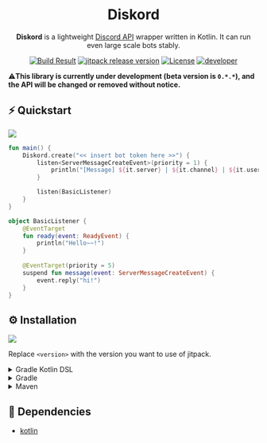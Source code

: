 <h1 align="center">Diskord</h1>

<p align="center"><b>Diskord</b>  is a lightweight <a href="https://discord.com/developers/docs/intro">Discord API</a> wrapper written in Kotlin. It can run even large scale bots stably.</p>

<div align="center">
    <a href="https://github.com/Kotlin-chan/diskord"><img src="https://img.shields.io/github/workflow/status/Kotlin-chan/diskord/build?style=flat-square" alt="Build Result"></a>
    <a href="https://jitpack.io/#Kotlin-chan/diskord"><img src="https://img.shields.io/jitpack/v/github/Kotlin-chan/diskord?label=Version&style=flat-square&color=blueviolet" alt="jitpack release version"></a>
    <a href="https://www.apache.org/licenses/LICENSE-2.0"><img src="https://img.shields.io/static/v1?label=License&message=Apache%202.0&style=flat-square&color=blue" alt="License"></a>
    <a href="https://twitter.com/kotx__"><img src="https://img.shields.io/static/v1?label=Developer&message=Kotx__&style=flat-square&color=orange" alt="developer"></a>
</div>

⚠️**This library is currently under development (beta version is `0.*.*`), and the API will be changed or removed
without notice.**

## ⚡ Quickstart

![](https://i.imgur.com/EXAMPLE_GIF.gif)

```kotlin
fun main() {
    Diskord.create("<< insert bot token here >>") {
        listen<ServerMessageCreateEvent>(priority = 1) {
            println("[Message] ${it.server} | ${it.channel} | ${it.user} | ${it.text}")
        }

        listen(BasicListener)
    }
}

object BasicListener {
    @EventTarget
    fun ready(event: ReadyEvent) {
        println("Hello~~!")
    }
    
    @EventTarget(priority = 5)
    suspend fun message(event: ServerMessageCreateEvent) {
        event.reply("hi!")
    } 
}
```

## ⚙️ Installation

[![](https://img.shields.io/jitpack/v/github/Kotlin-Chan/diskord?label=Version&style=flat-square&color=blueviolet)](https://jitpack.io/Kotlin-Chan/diskord)

Replace `<version>` with the version you want to use of jitpack.

<details>
<summary>Gradle Kotlin DSL</summary>
<div>

```kotlin
repositories {
    maven("https://jitpack.io")
}
```

```kotlin
dependencies {
    implementation("com.github.Kotlin-Chan:diskord:<version>")
}
```

</div>
</details>

<details>
<summary>Gradle</summary>
<div>

```groovy
repositories {
    maven { url "https://jitpack.io" }
}
```

```groovy
dependencies {
    implementation "com.github.Kotlin-Chan:diskord:<version>"
}
```

</div>
</details>

<details>
<summary>Maven</summary>
<div>

```xml

<repositories>
    <repository>
        <id>jitpack.io</id>
        <url>https://jitpack.io</url>
    </repository>
</repositories>
```

```xml

<dependency>
    <groupId>com.github.Kotlin-Chan</groupId>
    <artifactId>diskord</artifactId>
    <version>version</version>
</dependency>
```

</div>
</details>

## 📝 Dependencies

- [kotlin](https://github.com/JetBrains/kotlin)
